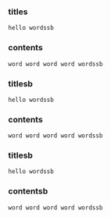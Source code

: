 ### titles
    hello wordssb
### contents
    word word word word wordssb

### titlesb
    hello wordssb
### contents
    word word word word wordssb

### titlesb
    hello wordssb
### contentsb
    word word word word wordssb

